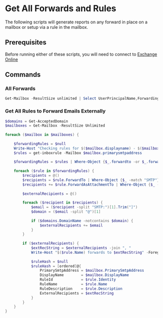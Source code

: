 # Get All Forwards and Rules

The following scripts will generate reports on any forward in place on a mailbox or setup via a rule in the mailbox.

## Prerequisites

Before running either of these scripts, you will need to connect to [Exchange Online](../1%20Global/ExchangeOnlineManagement.md)

## Commands

### All Forwards

```PowerShell
Get-Mailbox -ResultSize unlimited | Select UserPrincipalName,ForwardingSmtpAddress,DeliverToMailboxAndForward | where {$Null -ne $_.ForwardingSmtpAddress} | Export-Csv C:\Temp\Forwards.csv -NoTypeInformation
```

### Get All Rules to Forward Emails Externally

```PowerShell
$domains = Get-AcceptedDomain
$mailboxes = Get-Mailbox -ResultSize Unlimited
 
foreach ($mailbox in $mailboxes) {
 
    $forwardingRules = $null
    Write-Host "Checking rules for $($mailbox.displayname) - $($mailbox.primarysmtpaddress)" -foregroundColor Green
    $rules = get-inboxrule -Mailbox $mailbox.primarysmtpaddress
     
    $forwardingRules = $rules | Where-Object {$_.forwardto -or $_.forwardasattachmentto}
 
    foreach ($rule in $forwardingRules) {
        $recipients = @()
        $recipients = $rule.ForwardTo | Where-Object {$_ -match "SMTP"}
        $recipients += $rule.ForwardAsAttachmentTo | Where-Object {$_ -match "SMTP"}
     
        $externalRecipients = @()
 
        foreach ($recipient in $recipients) {
            $email = ($recipient -split "SMTP:")[1].Trim("]")
            $domain = ($email -split "@")[1]
 
            if ($domains.DomainName -notcontains $domain) {
                $externalRecipients += $email
            }    
        }
 
        if ($externalRecipients) {
            $extRecString = $externalRecipients -join ", "
            Write-Host "$($rule.Name) forwards to $extRecString" -ForegroundColor Yellow
 
            $ruleHash = $null
            $ruleHash = [ordered]@{
                PrimarySmtpAddress = $mailbox.PrimarySmtpAddress
                DisplayName        = $mailbox.DisplayName
                RuleId             = $rule.Identity
                RuleName           = $rule.Name
                RuleDescription    = $rule.Description
                ExternalRecipients = $extRecString
            }
        }
    }
}

```

